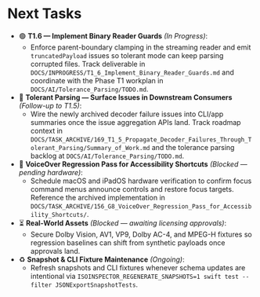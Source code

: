 # Next Tasks

- 🟢 **T1.6 — Implement Binary Reader Guards** _(In Progress)_:
  - Enforce parent-boundary clamping in the streaming reader and emit `truncatedPayload` issues so tolerant mode can keep parsing corrupted files. Track deliverable in `DOCS/INPROGRESS/T1_6_Implement_Binary_Reader_Guards.md` and coordinate with the Phase T1 workplan in `DOCS/AI/Tolerance_Parsing/TODO.md`.
- 🔄 **Tolerant Parsing — Surface Issues in Downstream Consumers** _(Follow-up to T1.5)_:
  - Wire the newly archived decoder failure issues into CLI/app summaries once the issue aggregation APIs land. Track roadmap context in `DOCS/TASK_ARCHIVE/169_T1_5_Propagate_Decoder_Failures_Through_Tolerant_Parsing/Summary_of_Work.md` and the tolerance parsing backlog at `DOCS/AI/Tolerance_Parsing/TODO.md`.
- 🚧 **VoiceOver Regression Pass for Accessibility Shortcuts** _(Blocked — pending hardware)_:
  - Schedule macOS and iPadOS hardware verification to confirm focus command menus announce controls and restore focus targets. Reference the archived implementation in `DOCS/TASK_ARCHIVE/156_G8_VoiceOver_Regression_Pass_for_Accessibility_Shortcuts/`.
- ⏳ **Real-World Assets** _(Blocked — awaiting licensing approvals)_:
  - Secure Dolby Vision, AV1, VP9, Dolby AC-4, and MPEG-H fixtures so regression baselines can shift from synthetic payloads once approvals land.
- ♻️ **Snapshot & CLI Fixture Maintenance** _(Ongoing)_:
  - Refresh snapshots and CLI fixtures whenever schema updates are intentional via `ISOINSPECTOR_REGENERATE_SNAPSHOTS=1 swift test --filter JSONExportSnapshotTests`.
